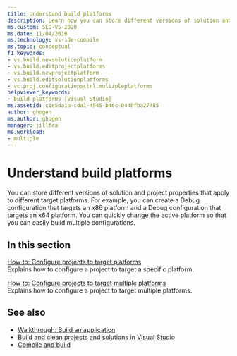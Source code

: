 ```yaml
---
title: Understand build platforms
description: Learn how you can store different versions of solution and project properties that apply to different target platforms in Visual Studio.
ms.custom: SEO-VS-2020
ms.date: 11/04/2016
ms.technology: vs-ide-compile
ms.topic: conceptual
f1_keywords:
- vs.build.newsolutionplatform
- vs.build.editprojectplatforms
- vs.build.newprojectplatform
- vs.build.editsolutionplatforms
- vc.proj.configurationsctrl.multipleplatforms
helpviewer_keywords:
- build platforms [Visual Studio]
ms.assetid: c1e5da1b-cda1-4545-b46c-0440fba27485
author: ghogen
ms.author: ghogen
manager: jillfra
ms.workload:
- multiple
---
```

# Understand build platforms

You can store different versions of solution and project properties that apply to different target platforms. For example, you can create a Debug configuration that targets an x86 platform and a Debug configuration that targets an x64 platform. You can quickly change the active platform so that you can easily build multiple configurations.

## In this section

[How to: Configure projects to target platforms](../ide/how-to-configure-projects-to-target-platforms.md)\
Explains how to configure a project to target a specific platform.

[How to: Configure projects to target multiple platforms](../ide/how-to-configure-projects-to-target-multiple-platforms.md)\
Explains how to configure a project to target multiple platforms.

## See also

- [Walkthrough: Build an application](../ide/walkthrough-building-an-application.md)
- [Build and clean projects and solutions in Visual Studio](../ide/building-and-cleaning-projects-and-solutions-in-visual-studio.md)
- [Compile and build](../ide/compiling-and-building-in-visual-studio.md)
